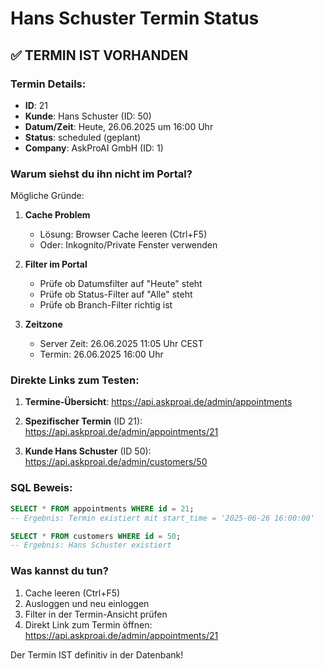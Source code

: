 # Hans Schuster Termin Status

## ✅ TERMIN IST VORHANDEN

### Termin Details:
- **ID**: 21
- **Kunde**: Hans Schuster (ID: 50)
- **Datum/Zeit**: Heute, 26.06.2025 um 16:00 Uhr
- **Status**: scheduled (geplant)
- **Company**: AskProAI GmbH (ID: 1)

### Warum siehst du ihn nicht im Portal?

Mögliche Gründe:

1. **Cache Problem**
   - Lösung: Browser Cache leeren (Ctrl+F5)
   - Oder: Inkognito/Private Fenster verwenden

2. **Filter im Portal**
   - Prüfe ob Datumsfilter auf "Heute" steht
   - Prüfe ob Status-Filter auf "Alle" steht
   - Prüfe ob Branch-Filter richtig ist

3. **Zeitzone**
   - Server Zeit: 26.06.2025 11:05 Uhr CEST
   - Termin: 26.06.2025 16:00 Uhr

### Direkte Links zum Testen:

1. **Termine-Übersicht**: 
   https://api.askproai.de/admin/appointments

2. **Spezifischer Termin** (ID 21):
   https://api.askproai.de/admin/appointments/21

3. **Kunde Hans Schuster** (ID 50):
   https://api.askproai.de/admin/customers/50

### SQL Beweis:
```sql
SELECT * FROM appointments WHERE id = 21;
-- Ergebnis: Termin existiert mit start_time = '2025-06-26 16:00:00'

SELECT * FROM customers WHERE id = 50;  
-- Ergebnis: Hans Schuster existiert
```

### Was kannst du tun?

1. Cache leeren (Ctrl+F5)
2. Ausloggen und neu einloggen
3. Filter in der Termin-Ansicht prüfen
4. Direkt Link zum Termin öffnen: https://api.askproai.de/admin/appointments/21

Der Termin IST definitiv in der Datenbank!